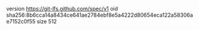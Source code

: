 version https://git-lfs.github.com/spec/v1
oid sha256:8b6cca14a8434ce641ae2784ebf8e5a4222d80654eca122a58306ae7152c0f55
size 512
